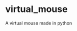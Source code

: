 # virtual_mouse

<!--
#groups
Computer_Vision

#languages
Python

#frames and libs
OpenCV

-->

A virtual mouse made in python
